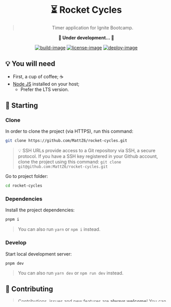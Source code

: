 <div align="center">
  <h1>
    ⏳ Rocket Cycles
  </h1>

  > Timer application for Ignite Bootcamp.

  <strong>🚧 Under development... 🚧</strong>

  [![build-image]][build-url] [![license-image]][license-url] [![deploy-image]][deploy-url]

  <p></p>
</div>

## 💡 You will need

- First, a cup of coffee; ☕
- [Node JS](https://nodejs.org) installed on your host;
  - Prefer the LTS version.

## 🎉 Starting

### Clone

In order to clone the project (via HTTPS), run this command:

```bash
git clone https://github.com/MattZ6/rocket-cycles.git
```

> 💡 SSH URLs provide access to a Git repository via SSH, a secure protocol. If you have a SSH key registered in your Github account, clone the project using this command: `git clone git@github.com:MattZ6/rocket-cycles.git`


Go to project folder:

```bash
cd rocket-cycles
```

### Dependencies

Install the project dependencies:

```bash
pnpm i
```
> You can also run `yarn` or `npm i` instead.

### Develop

Start local development server:

```
pnpm dev
```
> You can also run `yarn dev` or `npm run dev` instead.

## 🤝 Contributing

> Contributions, issues and new features are **always welcome**! You can explore them [here](https://github.com/MattZ6/rocket-cycles/issues).

Feel free to submit a new issue with a respective title and description on the the **Rocket Cycles** repository. If you already found a solution to your problem, I would love to review your pull request! Have a look at our [contribution guidelines](.github/CONTRIBUTING.md) to find out about the coding standards.


## 📜 License

Released in 2022 © This project is under [MIT License](LICENSE.md).

## 👨‍🎤 Author

Made with ❤ by [Matheus Felipe Zanin](https://github.com/MattZ6).<br/>
[Get it touch](https://www.linkedin.com/in/mattz6)!
___

<div align="center">
  <strong>Ignite Bootcamp 🔥</strong>
</div>

[build-url]: https://github.com/MattZ6/rocket-cycles/actions
[build-image]: https://img.shields.io/github/actions/workflow/status/mattz6/rocket-cycles/ci.yml?labelColor=232320&style=for-the-badge

[license-url]: LICENSE.md
[license-image]: https://img.shields.io/github/license/MattZ6/auth-flow?color=303030&labelColor=232320&style=for-the-badge

[deploy-url]: https://app.netlify.com/sites/rocket-cycles/deploys
[deploy-image]: https://img.shields.io/netlify/6289db1a-7f81-4ed9-9b68-f9fc31b1b1c9?logo=netlify&labelColor=232320&style=for-the-badge
